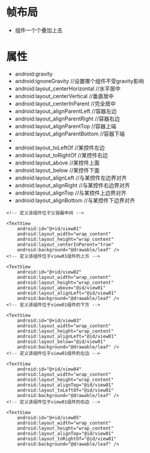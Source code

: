 # 帧布局
- 组件一个个叠加上去

# 属性
- android:gravity 
- android:ignoreGravity //设置哪个组件不受gravity影响
- android:layout_centerHorizontal //水平居中
- android:layout_centerVertical //垂直居中
- android:layout_centerInParent //完全居中
- android:layout_alignParentLeft //容器左边
- android:layout_alignParentRight //容器右边
- android:layout_alignParentTop //容器上端
- android:layout_alignParentBottom //容器下端
-
- android:layout_toLeftOf //某控件左边
- android:layout_toRightOf //某控件右边
- android:layout_above //某控件上面
- android:layout_below //某控件下面
- android:layout_alignLeft //与某控件左边界对齐
- android:layout_alignRight //与某控件右边界对齐
- android:layout_alignTop //与某控件上边界对齐
- android:layout_alignBottom //与某控件下边界对齐

<?xml version="1.0" encoding="utf-8"?>
<RelativeLayout xmlns:android="http://schemas.android.com/apk/res/android"
    android:layout_width="fill_parent"
    android:layout_height="fill_parent" >

    <!-- 定义该组件位于父容器中间 -->

    <TextView
        android:id="@+id/view01"
        android:layout_width="wrap_content"
        android:layout_height="wrap_content"
        android:layout_centerInParent="true"
        android:background="@drawable/leaf" />
    <!-- 定义该组件位于view01组件的上方 -->

    <TextView
        android:id="@+id/view02"
        android:layout_width="wrap_content"
        android:layout_height="wrap_content"
        android:layout_above="@id/view01"
        android:layout_alignLeft="@id/view01"
        android:background="@drawable/leaf" />
    <!-- 定义该组件位于view01组件的下方 -->

    <TextView
        android:id="@+id/view03"
        android:layout_width="wrap_content"
        android:layout_height="wrap_content"
        android:layout_alignLeft="@id/view01"
        android:layout_below="@id/view01"
        android:background="@drawable/leaf" />
    <!-- 定义该组件位于view01组件的左边 -->

    <TextView
        android:id="@+id/view04"
        android:layout_width="wrap_content"
        android:layout_height="wrap_content"
        android:layout_alignTop="@id/view01"
        android:layout_toLeftOf="@id/view01"
        android:background="@drawable/leaf" />
    <!-- 定义该组件位于view01组件的右边 -->

    <TextView
        android:id="@+id/view05"
        android:layout_width="wrap_content"
        android:layout_height="wrap_content"
        android:layout_alignTop="@id/view01"
        android:layout_toRightOf="@id/view01"
        android:background="@drawable/leaf" />

</RelativeLayout>